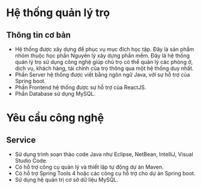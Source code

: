 # Hệ thống quản lý trọ

## Thông tin cơ bản
- Hệ thống được xây dựng để phục vụ mục đích học tập. Đây là sản phẩm nhóm thuộc học phần Nguyên lý xây dựng phần mềm. Đây là hệ thống quản lý trọ sử dụng công nghệ giúp chủ trọ có thể quản lý các phòng ở, dịch vụ, khách hàng, tài chính của trọ thông qua một hệ thống duy nhất.
- Phần Server hệ thống được viết bằng ngôn ngữ Java, với sự hỗ trợ của Spring boot.
- Phần Frontend hệ thống được sự hỗ trợ của ReactJS.
- Phần Database sử dụng MySQL.


# Yêu cầu công nghệ

## Service
- Sử dụng trình soạn thảo code Java như Eclipse, NetBean, IntelliJ, Visual Studio Code.
- Có hỗ trợ công cụ quản lý và thiết lập tự động dự án Maven.
- Có hỗ trợ Spring Tools 4 hoặc các công cụ hỗ trợ cho dự án Spring boot.
- Sử dụng hệ quản trị cơ sở dữ liệu MySQL.




